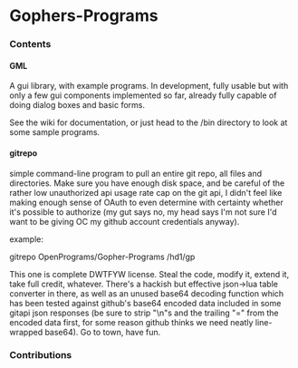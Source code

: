 Gophers-Programs
================

### Contents

#### GML

A gui library, with example programs. In development, fully usable but with only a few gui components implemented so far, already fully capable of doing dialog boxes and basic forms.

See the wiki for documentation, or just head to the /bin directory to look at some sample programs.


#### gitrepo

simple command-line program to pull an entire git repo, all files and directories. Make sure you have enough disk space, and be careful of the rather low unauthorized api usage rate cap on the git api, I didn't feel like making enough sense of OAuth to even determine with certainty whether it's possible to authorize (my gut says no, my head says I'm not sure I'd want to be giving OC my github account credentials anyway).

example:

gitrepo OpenPrograms/Gopher-Programs /hd1/gp

This one is complete DWTFYW license. Steal the code, modify it, extend it, take full credit, whatever. There's a hackish but effective json->lua table converter in there, as well as an unused base64 decoding function which has been tested against github's base64 encoded data included in some gitapi json responses (be sure to strip "\n"s and the trailing "=" from the encoded data first, for some reason github thinks we need neatly line-wrapped base64). Go to town, have fun. 
    
### Contributions

~~~If you want to modify this code, feel free! I've kindof moved on but I'll try to keep an eye on pull requests, and if someone is interested in doing more than minor tweaks/fixes, I'll see about getting you added to the repo and such...
